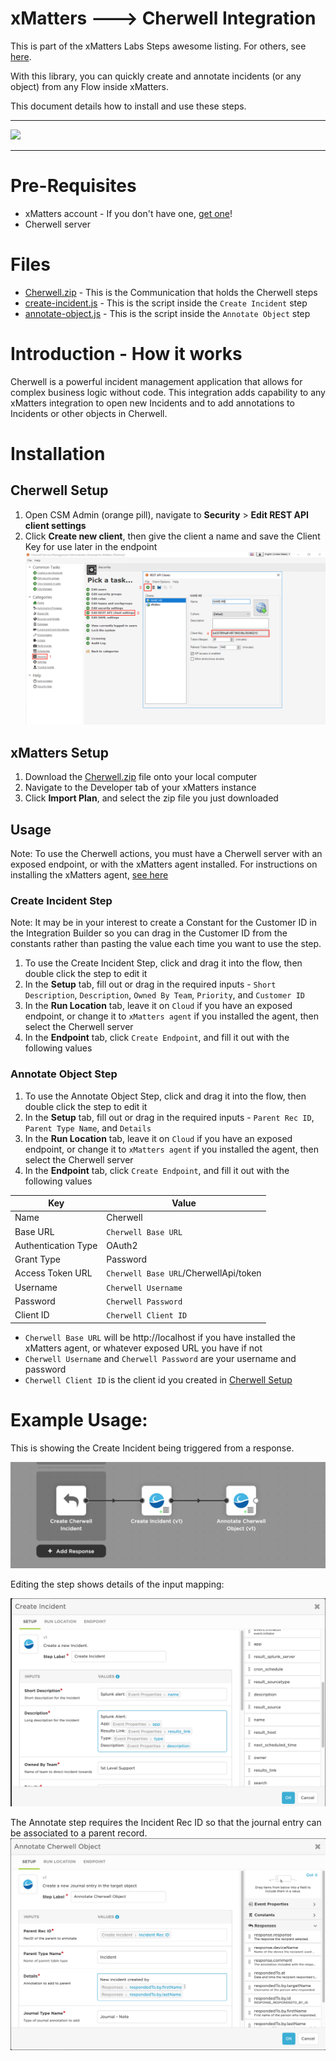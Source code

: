 # xMatters ---> Cherwell Integration
This is part of the xMatters Labs Steps awesome listing. For others, see [here](https://github.com/xmatters/xMatters-Labs-Flow-Steps).

With this library, you can quickly create and annotate incidents (or any object) from any Flow inside xMatters.

This document details how to install and use these steps. 

---------

<kbd>
<img src="https://github.com/xmatters/xMatters-Labs/raw/master/media/disclaimer.png">
</kbd>

---------
# Pre-Requisites
* xMatters account - If you don't have one, [get one](https://www.xmatters.com)! 
* Cherwell server

# Files
* [Cherwell.zip](./Cherwell.zip) - This is the Communication that holds the Cherwell steps
* [create-incident.js](./create-incident.js) - This is the script inside the `Create Incident` step
* [annotate-object.js](./annotate-object.js) - This is the script inside the `Annotate Object` step

# Introduction - How it works
Cherwell is a powerful incident management application that allows for complex business logic without code. This integration adds capability to any xMatters integration to open new Incidents and to add annotations to Incidents or other objects in Cherwell.

# Installation

## Cherwell Setup
1. Open CSM Admin (orange pill), navigate to **Security** > **Edit REST API client settings** 
2. Click **Create new client**, then give the client a name and save the Client Key for use later in the endpoint
![create-client](./media/create-client.png)

## xMatters Setup
1. Download the [Cherwell.zip](./Cherwell.zip) file onto your local computer
2. Navigate to the Developer tab of your xMatters instance
3. Click **Import Plan**, and select the zip file you just downloaded


## Usage
Note: To use the Cherwell actions, you must have a Cherwell server with an exposed endpoint, or with the xMatters agent installed. For instructions on installing the xMatters agent, [see here](https://help.xmatters.com/ondemand/xmodwelcome/xmattersagent/xmatters-agent-topic.htm)

### Create Incident Step
Note: It may be in your interest to create a Constant for the Customer ID in the Integration Builder so you can drag in the Customer ID from the constants rather than pasting the value each time you want to use the step.
1. To use the Create Incident Step, click and drag it into the flow, then double click the step to edit it
2. In the **Setup** tab, fill out or drag in the required inputs - `Short Description`, `Description`, `Owned By Team`, `Priority`, and `Customer ID`
3. In the **Run Location** tab, leave it on `Cloud` if you have an exposed endpoint, or change it to `xMatters agent` if you installed the agent, then select the Cherwell server
4. In the **Endpoint** tab, click `Create Endpoint`, and fill it out with the following values

### Annotate Object Step
1. To use the Annotate Object Step, click and drag it into the flow, then double click the step to edit it
2. In the **Setup** tab, fill out or drag in the required inputs - `Parent Rec ID`, `Parent Type Name`, and `Details`
3. In the **Run Location** tab, leave it on `Cloud` if you have an exposed endpoint, or change it to `xMatters agent` if you installed the agent, then select the Cherwell server
4. In the **Endpoint** tab, click `Create Endpoint`, and fill it out with the following values

| Key | Value |
| --- | --- |
| Name | Cherwell |
| Base URL | `Cherwell Base URL` |
| Authentication Type | OAuth2 |
| Grant Type | Password |
| Access Token URL | `Cherwell Base URL`/CherwellApi/token |
| Username | `Cherwell Username` |
| Password | `Cherwell Password` |
| Client ID | `Cherwell Client ID` |
* `Cherwell Base URL` will be http://localhost if you have installed the xMatters agent, or whatever exposed URL you have if not
* `Cherwell Username` and `Cherwell Password` are your username and password
* `Cherwell Client ID` is the client id you created in [Cherwell Setup](#cherwell-setup)

# Example Usage:

This is showing the Create Incident being triggered from a response. 

<kbd>
	<img src="media/CherwellCreateExample.png">
</kbd>

Editing the step shows details of the input mapping:

<kbd>
	<img src="media/CherwellCreateExample1.png">
</kbd>

The Annotate step requires the Incident Rec ID so that the journal entry can be associated to a parent record. 
<kbd>
	<img src="media/CherwellAnnotateExample.png">
</kbd>